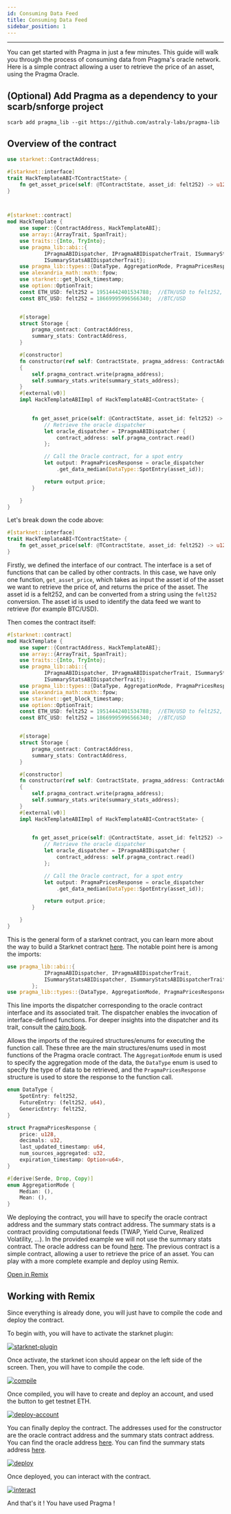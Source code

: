 ```yaml
---
id: Consuming Data Feed
title: Consuming Data Feed
sidebar_position: 1
---
```


---

You can get started with Pragma in just a few minutes. This guide will walk you through the process of consuming data from Pragma's oracle network. 
Here is a simple contract allowing a user to retrieve the price of an asset, using the Pragma Oracle.

## (Optional) Add Pragma as a dependency to your scarb/snforge project

```shell
scarb add pragma_lib --git https://github.com/astraly-labs/pragma-lib
```


## Overview of the contract 

```rust
use starknet::ContractAddress;

#[starknet::interface]
trait HackTemplateABI<TContractState> {
    fn get_asset_price(self: @TContractState, asset_id: felt252) -> u128;
}



#[starknet::contract]
mod HackTemplate {
    use super::{ContractAddress, HackTemplateABI};
    use array::{ArrayTrait, SpanTrait};
    use traits::{Into, TryInto};
    use pragma_lib::abi::{
            IPragmaABIDispatcher, IPragmaABIDispatcherTrait, ISummaryStatsABIDispatcher,
            ISummaryStatsABIDispatcherTrait};
    use pragma_lib::types::{DataType, AggregationMode, PragmaPricesResponse};
    use alexandria_math::math::fpow;
    use starknet::get_block_timestamp;
    use option::OptionTrait;
    const ETH_USD: felt252 = 19514442401534788;  //ETH/USD to felt252, can be used as asset_id
    const BTC_USD: felt252 = 18669995996566340;  //BTC/USD


    #[storage]
    struct Storage {
        pragma_contract: ContractAddress,
        summary_stats: ContractAddress,
    }

    #[constructor]
    fn constructor(ref self: ContractState, pragma_address: ContractAddress, summary_stats_address : ContractAddress) 
    {
        self.pragma_contract.write(pragma_address);
        self.summary_stats.write(summary_stats_address);
    }
    #[external(v0)]
    impl HackTemplateABIImpl of HackTemplateABI<ContractState> {
        

        fn get_asset_price(self: @ContractState, asset_id: felt252) -> u128 {
            // Retrieve the oracle dispatcher
            let oracle_dispatcher = IPragmaABIDispatcher {
                contract_address: self.pragma_contract.read()
            };

            // Call the Oracle contract, for a spot entry
            let output: PragmaPricesResponse = oracle_dispatcher
                .get_data_median(DataType::SpotEntry(asset_id));

            return output.price;
        }

    }
}


```

Let's break down the code above:

```rust
#[starknet::interface]
trait HackTemplateABI<TContractState> {
    fn get_asset_price(self: @TContractState, asset_id: felt252) -> u128;
}
```

Firstly, we defined the interface of our contract. The interface is a set of functions that can be called by other contracts. In this case, we have only one function, `get_asset_price`, which takes as input the asset id of the asset we want to retrieve the price of, and returns the price of the asset. The asset id is a felt252, and can be converted from a string using the `felt252` conversion. The asset id is used to identify the data feed we want to retrieve (for example BTC/USD).

Then comes the contract itself:

```rust
#[starknet::contract]
mod HackTemplate {
    use super::{ContractAddress, HackTemplateABI};
    use array::{ArrayTrait, SpanTrait};
    use traits::{Into, TryInto};
    use pragma_lib::abi::{
            IPragmaABIDispatcher, IPragmaABIDispatcherTrait, ISummaryStatsABIDispatcher,
            ISummaryStatsABIDispatcherTrait};
    use pragma_lib::types::{DataType, AggregationMode, PragmaPricesResponse};
    use alexandria_math::math::fpow;
    use starknet::get_block_timestamp;
    use option::OptionTrait;
    const ETH_USD: felt252 = 19514442401534788;  //ETH/USD to felt252, can be used as asset_id
    const BTC_USD: felt252 = 18669995996566340;  //BTC/USD


    #[storage]
    struct Storage {
        pragma_contract: ContractAddress,
        summary_stats: ContractAddress,
    }

    #[constructor]
    fn constructor(ref self: ContractState, pragma_address: ContractAddress, summary_stats_address : ContractAddress) 
    {
        self.pragma_contract.write(pragma_address);
        self.summary_stats.write(summary_stats_address);
    }
    #[external(v0)]
    impl HackTemplateABIImpl of HackTemplateABI<ContractState> {
        

        fn get_asset_price(self: @ContractState, asset_id: felt252) -> u128 {
            // Retrieve the oracle dispatcher
            let oracle_dispatcher = IPragmaABIDispatcher {
                contract_address: self.pragma_contract.read()
            };

            // Call the Oracle contract, for a spot entry
            let output: PragmaPricesResponse = oracle_dispatcher
                .get_data_median(DataType::SpotEntry(asset_id));

            return output.price;
        }

    }
}
```

This is the general form of a starknet contract, you can learn more about the way to build a Starknet contract [here](https://book.cairo-lang.org/ch99-01-02-a-simple-contract.html). 
The notable point here is among the imports: 

```rust 
use pragma_lib::abi::{
            IPragmaABIDispatcher, IPragmaABIDispatcherTrait, 
            ISummaryStatsABIDispatcher, ISummaryStatsABIDispatcherTrait
        };
use pragma_lib::types::{DataType, AggregationMode, PragmaPricesResponse};
```

This line imports the dispatcher corresponding to the oracle contract interface and its associated trait. The dispatcher enables the invocation of interface-defined functions. For deeper insights into the dispatcher and its trait, consult the [cairo book](https://book.cairo-lang.org/ch99-02-02-contract-dispatcher-library-dispatcher-and-system-calls.html).

Allows the imports of the required structures/enums for executing the function call. These three are the main structures/enums used in most functions of the Pragma oracle contract. The `AggregationMode` enum is used to specify the aggregation mode of the data, the `DataType` enum is used to specify the type of data to be retrieved, and the `PragmaPricesResponse` structure is used to store the response to the function call.

```rust
enum DataType {
    SpotEntry: felt252,
    FutureEntry: (felt252, u64),
    GenericEntry: felt252,
}

struct PragmaPricesResponse {
    price: u128,
    decimals: u32,
    last_updated_timestamp: u64,
    num_sources_aggregated: u32,
    expiration_timestamp: Option<u64>,
}

#[derive(Serde, Drop, Copy)]
enum AggregationMode {
    Median: (),
    Mean: (),
}
```

We deploying the contract, you will have to specify the oracle contract address and the summary stats contract address. The summary stats is a contract providing computational feeds (TWAP, Yield Curve, Realized Volatility, ...). In the provided example we will not use the summary stats contract.
The oracle address can be found [here](../Resources/Cairo%201/data-feeds/Consuming%20Data.md).
The previous contract is a simple contract, allowing a user to retrieve the price of an asset. You can play with a more complete example and deploy using Remix.


<div >
<a href="https://remix.ethereum.org/#activate=Starknet-cairo1-compiler&gist=8a6bffad23983a0ded7a6bebfa0d7974
" target='_blank' class="button">Open in Remix</a>
</div>


## Working with Remix

Since everything is already done, you will just have to compile the code and deploy the contract. 

To begin with, you will have to activate the starknet plugin: 
 
  <div>
  <a href="https://ibb.co/p4j19SQ"><img src="https://i.ibb.co/P1GrfdM/starknet-plugin.png" alt="starknet-plugin"/></a>
  </div>

Once activate, the starknet icon should appear on the left side of the screen.
Then, you will have to compile the code. 

  <div>
  <a href="https://ibb.co/m56xRMg"><img src="https://i.ibb.co/XxSwWvM/compile.png" alt="compile"/></a>
  </div>

Once compiled, you will have to create and deploy an account, and used the button to get testnet ETH. 

<div>
<a href="https://ibb.co/vhZ6nnc"><img src="https://i.ibb.co/7Q2dmmS/deploy-account.png" alt="deploy-account" /></a>
  </div>

You can finally deploy the contract. The addresses used for the constructor are the oracle contract address and the summary stats contract address. You can find the oracle address [here](../Resources/Cairo%201/data-feeds/Consuming%20Data.md). You can find the summary stats address [here](../Resources/Cairo%201/computational-feeds/Overview.md).
<div>
<a href="https://ibb.co/rppfH6B"><img src="https://i.ibb.co/bvvRXB4/deploy.png" alt="deploy"/></a>
</div>

Once deployed, you can interact with the contract.
<div>
<a href="https://ibb.co/648RS8b"><img src="https://i.ibb.co/SKcXgc0/interact.png" alt="interact"/></a>
</div>

And that's it ! You have used Pragma !